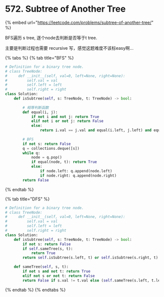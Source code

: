 # 572. Subtree of Another Tree

{% embed url="https://leetcode.com/problems/subtree-of-another-tree/" %}

BFS遍历 s tree, 逐个node去判断是否等于t tree.

主要是判断过程也需要 recursive 写，感觉这题难度不该标easy啊...

{% tabs %}
{% tab title="BFS" %}
```python
# Definition for a binary tree node.
# class TreeNode:
#     def __init__(self, val=0, left=None, right=None):
#         self.val = val
#         self.left = left
#         self.right = right
class Solution:
    def isSubtree(self, s: TreeNode, t: TreeNode) -> bool:
        
        # 相等判断函数
        def equal(i, j):
            if not i and not j: return True
            elif not i or not j: return False
            else:
                return i.val == j.val and equal(i.left, j.left) and equal(i.right, j.right)
        
        # BFS
        if not s: return False
        q = collections.deque([s])
        while q:
            node = q.pop()
            if equal(node, t): return True
            else:
                if node.left: q.append(node.left)
                if node.right: q.append(node.right)
        return False
```
{% endtab %}

{% tab title="DFS" %}
```python
# Definition for a binary tree node.
# class TreeNode:
#     def __init__(self, val=0, left=None, right=None):
#         self.val = val
#         self.left = left
#         self.right = right
class Solution:
    def isSubtree(self, s: TreeNode, t: TreeNode) -> bool:
        if not s: return False
        if self.sameTree(s, t):
            return True
        return self.isSubtree(s.left, t) or self.isSubtree(s.right, t)
    
    def sameTree(self, s, t):
        if not s and not t: return True
        elif not s or not t: return False
        return False if s.val != t.val else (self.sameTree(s.left, t.left) and self.sameTree(s.right, t.right))
```
{% endtab %}
{% endtabs %}

